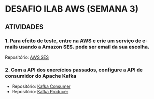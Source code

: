 <h1>DESAFIO ILAB AWS (SEMANA 3)</h1>

<h2>ATIVIDADES</h2>

<h3>1. Para efeito de teste, entre na AWS e crie um serviço de e-mails usando a Amazon SES. pode ser email da sua escolha.</h3>

<p>Repositório: <a href="https://github.com/nettojulio/aws-ses-sender">AWS SES</a></p>

<h3>2. Com a API dos exercícios passados, configure a API de consumidor do Apache Kafka</h3>

<ul>
    <li>Repositório: <a href="https://github.com/nettojulio/kafka-consumer">Kafka Consumer</a></li>
    <li>Repositório: <a href="https://github.com/nettojulio/kafka-producer">Kafka Producer</a></li>
</ul>
